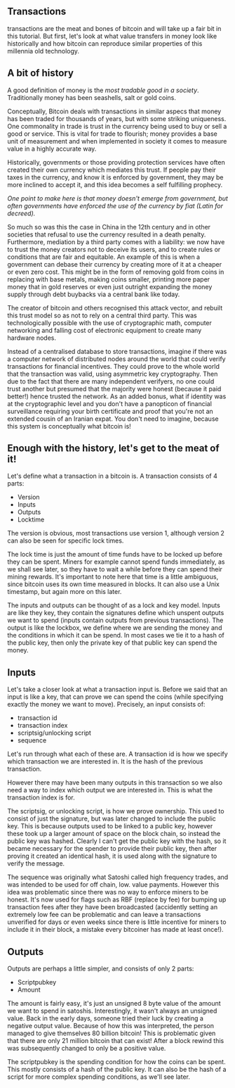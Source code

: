 ## Transactions

transactions are the meat and bones of bitcoin and will take up a fair bit in this tutorial. But first, let's look at what value transfers in money look like historically and how bitcoin can reproduce similar properties of this millennia old technology. 

## A bit of history

A good definition of money is the *most tradable good in a society*. Traditionally money has been seashells, salt or gold coins.

Conceptually, Bitcoin deals with transactions in similar aspecs that money has been traded for thousands of years, but with some striking uniqueness. One commonality in trade is trust in the currency being used to buy or sell a good or service. This is vital for trade to flourish; money provides a base unit of measurement and when implemented in society it comes to measure value in a highly accurate way. 

Historically, governments or those providing protection services have often created their own currency which mediates this trust. If people pay their taxes in the currency, and know it is enforced by government, they may be more inclined to accept it, and this idea becomes a self fulfilling prophecy. 

*One point to make here is that money doesn't emerge from government, but often governments have enforced the use of the currency by fiat (Latin for decreed).* 

So much so was this the case in China in the 12th century and in other societies that refusal to use the currency resulted in a death penalty. Furthermore, mediation by a third party comes with a liability: we now have to trust the money creators not to deceive its users, and to create rules or conditions that are fair and equitable. An example of this is when a government can debase their currency by creating more of it at a cheaper or even zero cost. This might be in the form of removing gold from coins in replacing with base metals, making coins smaller, printing more paper money that in gold reserves or even just outright expanding the money supply through debt buybacks via a central bank like today. 

The creator of bitcoin and others recognised this attack vector, and rebuilt this trust model so as not to rely on a central third party. This was technologically possible with the use of cryptographic math, computer networking and falling cost of electronic equipment to create many hardware nodes.

Instead of a centralised database to store transactions, imagine if there was a computer network of distributed nodes around the world that could verify transactions for financial incentives. They could prove to the whole world that the transaction was valid, using asymmetric key cryptography. Then due to the fact that there are many independent verifyers, no one could trust another but presumed that the majority were honest (because it paid better!) hence trusted the network. As an added bonus, what if identity was at the cryptographic level and you don't have a panopticon of financial surveillance requiring your birth certificate and proof that you're not an extended cousin of an Iranian expat. You don't need to imagine, because this system is conceptually what bitcoin is! 

## Enough with the history, let's get to the meat of it!

Let's define what a transaction in a bitcoin is. A transaction consists of 4 parts:

- Version
- Inputs
- Outputs
- Locktime

The version is obvious, most transactions use version 1, although version 2 can also be seen for specific lock times.

The lock time is just the amount of time funds have to be locked up before they can be spent. Miners for example cannot spend funds immediately, as we shall see later, so they have to wait a while before they can spend their mining rewards. It's important to note here that time is a little ambiguous, since bitcoin uses its own time measured in blocks. It can also use a Unix timestamp, but again more on this later.

The inputs and outputs can be thought of as a lock and key model. Inputs are like they key, they contain the signatures define which unspent outputs we want to spend (inputs contain outputs from previous transactions). The output is like the lockbox, we define where we are sending the money and the conditions in which it can be spend. In most cases we tie it to a hash of the public key, then only the private key of that public key can spend the money.

## Inputs

Let's take a closer look at what a transaction input is. Before we said that an input is like a key, that can prove we can spend the coins (while specifying exactly the money we want to move). Precisely, an input consists of:

- transaction id
- transaction index
- scriptsig/unlocking script
- sequence

Let's run through what each of these are. A transaction id is how we specify which transaction we are interested in. It is the hash of the previous transaction. 

However there may have been many outputs in this transaction so we also need a way to index which output we are interested in. This is what the transaction index is for. 

The scriptsig, or unlocking script, is how we prove ownership. This used to consist of just the signature, but was later changed to include the public key. This is because outputs used to be linked to a public key, however these took up a larger amount of space on the block chain, so instead the public key was hashed. Clearly I can't get the public key with the hash, so it became necessary for the spender to provide their public key, then after proving it created an identical hash, it is used along with the signature to verify the message.

The sequence was originally what Satoshi called high frequency trades, and was intended to be used for off chain, low. value payments. However this idea was problematic since there was no way to enforce miners to be honest. It's now used for flags such as RBF (replace by fee) for bumping up transaction fees after they have been broadcasted (accidently setting an extremely low fee can be problematic and can leave a transactions unverified for days or even weeks since there is little incentive for miners to include it in their block, a mistake every bitcoiner has made at least once!).

## Outputs

Outputs are perhaps a little simpler, and consists of only 2 parts:

- Scriptpubkey
- Amount

The amount is fairly easy, it's just an unsigned 8 byte value of the amount we want to spend in satoshis. Interestingly, it wasn't always an unsigned value. Back in the early days, someone tried their luck by creating a negative output value. Because of how this was interpreted, the person managed to give themselves 80 billion bitcoin! This is problematic given that there are only 21 million bitcoin that can exist! After a block rewind this was subsequently changed to only be a positive value. 

The scriptpubkey is the spending condition for how the coins can be spent. This mostly consists of a hash of the public key. It can also be the hash of a script for more complex spending conditions, as we'll see later. 


